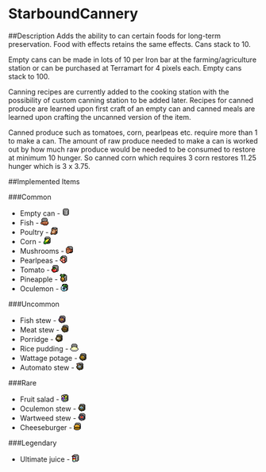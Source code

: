 # StarboundCannery
##Description
Adds the ability to can certain foods for long-term preservation. Food with effects retains the same effects. Cans stack to 10.

Empty cans can be made in lots of 10 per Iron bar at the farming/agriculture station or can be purchased at Terramart for 4 pixels each. Empty cans stack to 100.

Canning recipes are currently added to the cooking station with the possibility of custom canning station to be added later. Recipes for canned produce are learned upon first craft of an empty can and canned meals are learned upon crafting the uncanned version of the item.

Canned produce such as tomatoes, corn, pearlpeas etc. require more than 1 to make a can. The amount of raw produce needed to make a can is worked out by how much raw produce would be needed to be consumed to restore at minimum 10 hunger. So canned corn which requires 3 corn restores 11.25 hunger which is 3 x 3.75.

##Implemented Items

###Common
* Empty can - ![EmptyCan](items/cannary/common/emptyCan.png)
* Fish - ![Fish](items/cannary/common/cannedFish.png)
* Poultry - ![Poultry](items/cannary/common/cannedPoultry.png)
* Corn - ![Corn](items/cannary/common/cannedCorn.png)
* Mushrooms - ![Mushrooms ](items/cannary/common/cannedMushrooms.png)
* Pearlpeas - ![Pearlpeas](items/cannary/common/cannedPearlpeas.png)
* Tomato - ![Tomato](items/cannary/common/cannedTomatoes.png)
* Pineapple - ![Pineapple](items/cannary/common/cannedPineapple.png)
* Oculemon - ![Oculemon](items/cannary/common/cannedOculemon.png)

###Uncommon
* Fish stew - ![Fish stew](items/cannary/uncommon/cannedFishstew.png)
* Meat stew - ![Meat stew](items/cannary/uncommon/cannedMeatstew.png)
* Porridge - ![Porridge](items/cannary/uncommon/cannedPorridge.png)
* Rice pudding - ![Rice pudding](items/cannary/uncommon/cannedRicepudding.png)
* Wattage potage - ![Wattage potage](items/cannary/uncommon/canned2kbpotage.png)
* Automato stew - ![Automato stew](items/cannary/uncommon/cannedAutomatostew.png)

###Rare
* Fruit salad - ![Fruit salad](items/cannary/rare/cannedFruitsalad.png)
* Oculemon stew - ![Oculemon stew](items/cannary/rare/cannedOculemonstew.png)
* Wartweed stew - ![Wartweed stew](items/cannary/rare/cannedWartweedstew.png)
* Cheeseburger - ![Cheeseburger](items/cannary/rare/cannedCheeseburger.png)

###Legendary
* Ultimate juice  - ![Ultimate juice](items/cannary/legendary/cannedUltimatejuice.png)